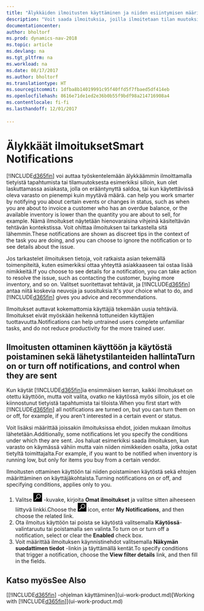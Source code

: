```yaml
---
title: "Älykkäiden ilmoitusten käyttäminen ja niiden esiintymisen määrittäminen"
description: "Voit saada ilmoituksia, joilla ilmoitetaan tilan muutoksista tai tapahtumista, kuten erääntyneestä saldosta tai pienestä varastosta."
documentationcenter: 
author: bholtorf
ms.prod: dynamics-nav-2018
ms.topic: article
ms.devlang: na
ms.tgt_pltfrm: na
ms.workload: na
ms.date: 08/17/2017
ms.author: bholtorf
ms.translationtype: HT
ms.sourcegitcommit: 1dfba8b14019991c95f40ffd5f7fbaed5df414eb
ms.openlocfilehash: 8616e71de1ed2e36b0b55f9bdf98a214716908a4
ms.contentlocale: fi-fi
ms.lasthandoff: 12/01/2017

---
```

# <a name="smart-notifications"></a><span data-ttu-id="42717-103">Älykkäät ilmoitukset</span><span class="sxs-lookup"><span data-stu-id="42717-103">Smart Notifications</span></span>
[!INCLUDE[d365fin](includes/d365fin_md.md)]<span data-ttu-id="42717-104"> voi auttaa työskentelemään älykkäämmin ilmoittamalla tietyistä tapahtumista tai tilamuutoksesta esimerkiksi silloin, kun olet laskuttamassa asiakasta, jolla on erääntynyttä saldoa, tai kun käytettävissä oleva varasto on pienempi kuin myytävä määrä.</span><span class="sxs-lookup"><span data-stu-id="42717-104"> can help you work smarter by notifying you about certain events or changes in status, such as when you are about to invoice a customer who has an overdue balance, or the available inventory is lower than the quantity you are about to sell, for example.</span></span> <span data-ttu-id="42717-105">Nämä ilmoitukset näytetään hienovaraisina vihjeinä käsiteltävän tehtävän kontekstissa. Voit ohittaa ilmoituksen tai tarkastella sitä lähemmin.</span><span class="sxs-lookup"><span data-stu-id="42717-105">These notifications are shown as discreet tips in the context of the task you are doing, and you can choose to ignore the notification or to see details about the issue.</span></span>  

<span data-ttu-id="42717-106">Jos tarkastelet ilmoituksen tietoja, voit ratkaista asian tekemällä toimenpiteitä, kuten esimerkiksi ottaa yhteyttä asiakkaaseen tai ostaa lisää nimikkeitä.</span><span class="sxs-lookup"><span data-stu-id="42717-106">If you choose to see details for a notification, you can take action to resolve the issue, such as contacting the customer, buying more inventory, and so on.</span></span> <span data-ttu-id="42717-107">Valitset suoritettavat tehtävät, ja [!INCLUDE[d365fin](includes/d365fin_md.md)] antaa niitä koskevia neuvoja ja suosituksia.</span><span class="sxs-lookup"><span data-stu-id="42717-107">It's your choice what to do, and [!INCLUDE[d365fin](includes/d365fin_md.md)] gives you advice and recommendations.</span></span>  

<span data-ttu-id="42717-108">Ilmoitukset auttavat kokemattomia käyttäjiä tekemään uusia tehtäviä. Ilmoitukset eivät myöskään heikennä tottuneiden käyttäjien tuottavuutta.</span><span class="sxs-lookup"><span data-stu-id="42717-108">Notifications can help untrained users complete unfamiliar tasks, and do not reduce productivity for the more trained user.</span></span>  

## <a name="turn-on-or-turn-off-notifications-and-control-when-they-are-sent"></a><span data-ttu-id="42717-109">Ilmoitusten ottaminen käyttöön ja käytöstä poistaminen sekä lähetystilanteiden hallinta</span><span class="sxs-lookup"><span data-stu-id="42717-109">Turn on or turn off notifications, and control when they are sent</span></span>
<span data-ttu-id="42717-110">Kun käytät [!INCLUDE[d365fin](includes/d365fin_md.md)]ia ensimmäisen kerran, kaikki ilmoitukset on otettu käyttöön, mutta voit valita, ovatko ne käytössä myös silloin, jos et ole kiinnostunut tietyistä tapahtumista tai tiloista.</span><span class="sxs-lookup"><span data-stu-id="42717-110">When you first start with [!INCLUDE[d365fin](includes/d365fin_md.md)] all notifications are turned on, but you can turn them on or off, for example, if you aren't interested in a certain event or status.</span></span>  
  
<span data-ttu-id="42717-111">Voit lisäksi määrittää joissakin ilmoituksissa ehdot, joiden mukaan ilmoitus lähetetään.</span><span class="sxs-lookup"><span data-stu-id="42717-111">Additionally, some notifications let you specify the conditions under which they are sent.</span></span> <span data-ttu-id="42717-112">Jos haluat esimerkiksi saada ilmoituksen, kun varasto on käymässä vähiin mutta vain niiden nimikkeiden osalta, jotka ostat tietyltä toimittajalta.</span><span class="sxs-lookup"><span data-stu-id="42717-112">For example, if you want to be notified when inventory is running low, but only for items you buy from a certain vendor.</span></span>  
  
<span data-ttu-id="42717-113">Ilmoitusten ottaminen käyttöön tai niiden poistaminen käytöstä sekä ehtojen määrittäminen on käyttäjäkohtaista.</span><span class="sxs-lookup"><span data-stu-id="42717-113">Turning notifications on or off, and specifying conditions, applies only to you.</span></span>  

1. <span data-ttu-id="42717-114">Valitse ![Etsi sivua tai raporttia](media/ui-search/search_small.png "Etsi sivua tai raporttia -kuvake") -kuvake, kirjoita **Omat ilmoitukset** ja valitse sitten aiheeseen liittyvä linkki.</span><span class="sxs-lookup"><span data-stu-id="42717-114">Choose the ![Search for Page or Report](media/ui-search/search_small.png "Search for Page or Report icon") icon, enter **My Notifications**, and then choose the related link.</span></span>
2. <span data-ttu-id="42717-115">Ota ilmoitus käyttöön tai poista se käytöstä valitsemalla **Käytössä**-valintaruutu tai poistamalla sen valinta.</span><span class="sxs-lookup"><span data-stu-id="42717-115">To turn on or turn off a notification, select or clear the **Enabled** check box.</span></span>
3. <span data-ttu-id="42717-116">Voit määrittää ilmoituksen käynnistinehdot valitsemalla **Näkymän suodattimen tiedot** -linkin ja täyttämällä kentät.</span><span class="sxs-lookup"><span data-stu-id="42717-116">To specify conditions that trigger a notification, choose the **View filter details** link, and then fill in the fields.</span></span>  

## <a name="see-also"></a><span data-ttu-id="42717-117">Katso myös</span><span class="sxs-lookup"><span data-stu-id="42717-117">See Also</span></span>
<span data-ttu-id="42717-118">[[!INCLUDE[d365fin](includes/d365fin_md.md)] -ohjelman käyttäminen](ui-work-product.md)</span><span class="sxs-lookup"><span data-stu-id="42717-118">[Working with [!INCLUDE[d365fin](includes/d365fin_md.md)]](ui-work-product.md)</span></span>

